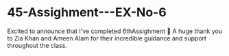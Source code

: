 # 45-Assighment---EX-No-6
Excited to announce that I've completed 6thAssighment 🎉 A huge thank you to Zia Khan and Ameen Alam for their incredible guidance and support throughout the class.
